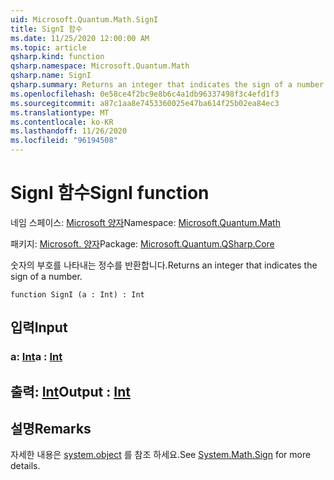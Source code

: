 ```yaml
---
uid: Microsoft.Quantum.Math.SignI
title: SignI 함수
ms.date: 11/25/2020 12:00:00 AM
ms.topic: article
qsharp.kind: function
qsharp.namespace: Microsoft.Quantum.Math
qsharp.name: SignI
qsharp.summary: Returns an integer that indicates the sign of a number.
ms.openlocfilehash: 0e58ce4f2bc9e8b6c4a1db96337498f3c4efd1f3
ms.sourcegitcommit: a87c1aa8e7453360025e47ba614f25b02ea84ec3
ms.translationtype: MT
ms.contentlocale: ko-KR
ms.lasthandoff: 11/26/2020
ms.locfileid: "96194508"
---
```

# <a name="signi-function"></a><span data-ttu-id="04ebf-102">SignI 함수</span><span class="sxs-lookup"><span data-stu-id="04ebf-102">SignI function</span></span>

<span data-ttu-id="04ebf-103">네임 스페이스: [Microsoft 양자](xref:Microsoft.Quantum.Math)</span><span class="sxs-lookup"><span data-stu-id="04ebf-103">Namespace: [Microsoft.Quantum.Math](xref:Microsoft.Quantum.Math)</span></span>

<span data-ttu-id="04ebf-104">패키지: [Microsoft. 양자](https://nuget.org/packages/Microsoft.Quantum.QSharp.Core)</span><span class="sxs-lookup"><span data-stu-id="04ebf-104">Package: [Microsoft.Quantum.QSharp.Core](https://nuget.org/packages/Microsoft.Quantum.QSharp.Core)</span></span>


<span data-ttu-id="04ebf-105">숫자의 부호를 나타내는 정수를 반환합니다.</span><span class="sxs-lookup"><span data-stu-id="04ebf-105">Returns an integer that indicates the sign of a number.</span></span>

```qsharp
function SignI (a : Int) : Int
```


## <a name="input"></a><span data-ttu-id="04ebf-106">입력</span><span class="sxs-lookup"><span data-stu-id="04ebf-106">Input</span></span>

### <a name="a--int"></a><span data-ttu-id="04ebf-107">a: [Int](xref:microsoft.quantum.lang-ref.int)</span><span class="sxs-lookup"><span data-stu-id="04ebf-107">a : [Int](xref:microsoft.quantum.lang-ref.int)</span></span>





## <a name="output--int"></a><span data-ttu-id="04ebf-108">출력: [Int](xref:microsoft.quantum.lang-ref.int)</span><span class="sxs-lookup"><span data-stu-id="04ebf-108">Output : [Int](xref:microsoft.quantum.lang-ref.int)</span></span>



## <a name="remarks"></a><span data-ttu-id="04ebf-109">설명</span><span class="sxs-lookup"><span data-stu-id="04ebf-109">Remarks</span></span>

<span data-ttu-id="04ebf-110">자세한 내용은 [system.object](https://docs.microsoft.com/dotnet/api/system.math.sign) 를 참조 하세요.</span><span class="sxs-lookup"><span data-stu-id="04ebf-110">See [System.Math.Sign](https://docs.microsoft.com/dotnet/api/system.math.sign) for more details.</span></span>